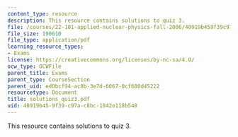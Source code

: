```yaml
---
content_type: resource
description: This resource contains solutions to quiz 3.
file: /courses/22-101-applied-nuclear-physics-fall-2006/40919b459f39c97ac8bc1842e118b548_solutions_quiz3.pdf
file_size: 190610
file_type: application/pdf
learning_resource_types:
- Exams
license: https://creativecommons.org/licenses/by-nc-sa/4.0/
ocw_type: OCWFile
parent_title: Exams
parent_type: CourseSection
parent_uid: ed0bcf94-ac8b-3e7d-6067-0cf680d45222
resourcetype: Document
title: solutions_quiz3.pdf
uid: 40919b45-9f39-c97a-c8bc-1842e118b548
---
```

This resource contains solutions to quiz 3.